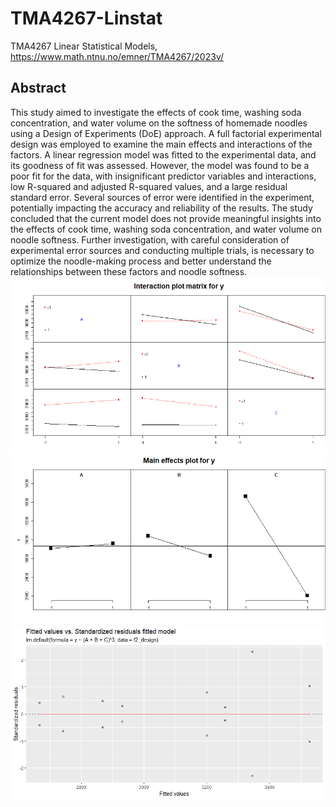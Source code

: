 # TMA4267-Linstat
TMA4267 Linear Statistical Models, https://www.math.ntnu.no/emner/TMA4267/2023v/
## Abstract
This study aimed to investigate the effects of cook time, washing soda concentration, and water
volume on the softness of homemade noodles using a Design of Experiments (DoE) approach. A
full factorial experimental design was employed to examine the main effects and interactions of the
factors. A linear regression model was fitted to the experimental data, and its goodness of fit was
assessed. However, the model was found to be a poor fit for the data, with insignificant predictor
variables and interactions, low R-squared and adjusted R-squared values, and a large residual
standard error. Several sources of error were identified in the experiment, potentially impacting
the accuracy and reliability of the results. The study concluded that the current model does not
provide meaningful insights into the effects of cook time, washing soda concentration, and water
volume on noodle softness. Further investigation, with careful consideration of experimental error
sources and conducting multiple trials, is necessary to optimize the noodle-making process and
better understand the relationships between these factors and noodle softness.
![Interaction_plt_mx](Interaction_plt_mx.png)
![Main_effects_plt](Main_effects_plt.png)
![FitVal_vs_Residuals](FitVal_vs_Residuals.png)
